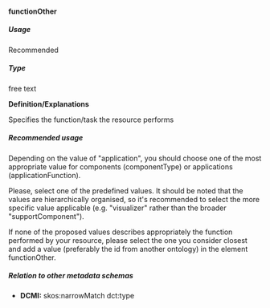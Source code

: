 #### functionOther

##### Usage

Recommended

##### Type

free text

**Definition/Explanations**

Specifies the function/task the resource performs

##### Recommended usage

Depending on the value of "application", you should choose one of the most appropriate value for components \(componentType\) or applications \(applicationFunction\).

Please, select one of the predefined values. It should be noted that the values are hierarchically organised, so it's recommended to select the more specific value applicable \(e.g. "visualizer" rather than the broader "supportComponent"\).

If none of the proposed values describes appropriately the function performed by your resource, please select the one you consider closest and add a value \(preferably the id from another ontology\) in the element functionOther.

##### Relation to other metadata schemas

* **DCMI:** skos:narrowMatch dct:type



